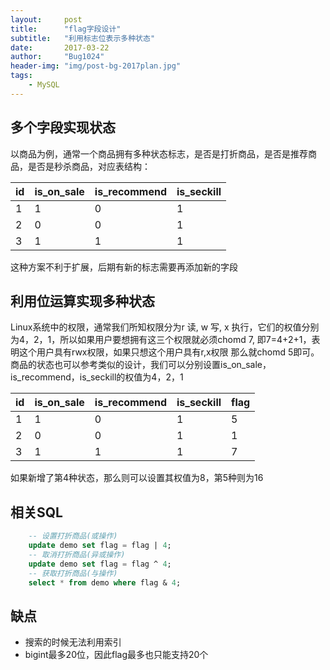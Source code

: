 ```yaml
---
layout:     post
title:      "flag字段设计"
subtitle:   "利用标志位表示多种状态"
date:       2017-03-22
author:     "Bug1024"
header-img: "img/post-bg-2017plan.jpg"
tags:
    - MySQL
---
```


## 多个字段实现状态
以商品为例，通常一个商品拥有多种状态标志，是否是打折商品，是否是推荐商品，是否是秒杀商品，对应表结构：


| id | is_on_sale | is_recommend | is_seckill |
|----|------------|--------------|------------|
|  1 |          1 |            0 |          1 |
|  2 |          0 |            0 |          1 |
|  3 |          1 |            1 |          1 |

这种方案不利于扩展，后期有新的标志需要再添加新的字段

## 利用位运算实现多种状态
Linux系统中的权限，通常我们所知权限分为r 读, w 写, x 执行，它们的权值分别为4，2，1，所以如果用户要想拥有这三个权限就必须chomd 7, 即7=4+2+1，表明这个用户具有rwx权限，如果只想这个用户具有r,x权限 那么就chomd 5即可。
商品的状态也可以参考类似的设计，我们可以分别设置is_on_sale，is_recommend，is_seckill的权值为4，2，1


| id | is_on_sale | is_recommend | is_seckill | flag |
|----|------------|--------------|------------|------|
|  1 |          1 |            0 |          1 |    5 |
|  2 |          0 |            0 |          1 |    1 |
|  3 |          1 |            1 |          1 |    7 |

如果新增了第4种状态，那么则可以设置其权值为8，第5种则为16

## 相关SQL
```sql
    -- 设置打折商品(或操作)
    update demo set flag = flag | 4;
    -- 取消打折商品(异或操作)
    update demo set flag = flag ^ 4;
    -- 获取打折商品(与操作)
    select * from demo where flag & 4;
```

## 缺点
 - 搜索的时候无法利用索引
 - bigint最多20位，因此flag最多也只能支持20个


